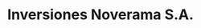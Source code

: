 ---
title: "Inversiones Noverama S.A."
url: /la-chorrera/inversiones-noverama-s-a-avenida-libertador/
shop: Allgemein
---